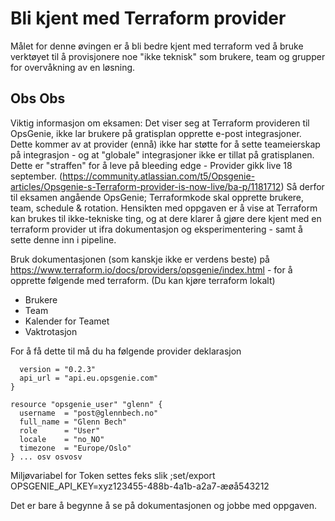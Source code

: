 # Bli kjent med Terraform provider 

Målet for denne øvingen er å bli bedre kjent med terraform ved å bruke verktøyet til å provisjonere noe "ikke teknisk" som brukere, team
og grupper for overvåkning av en løsning.

## Obs Obs 

Viktig informasjon om eksamen: Det viser seg at Terraform provideren til OpsGenie, ikke lar brukere på gratisplan opprette e-post integrasjoner. Dette kommer av at provider (ennå) ikke har støtte for å sette teameierskap på integrasjon - og at "globale" integrasjoner ikke er tillat på gratisplanen.  Dette er "straffen" for å leve på bleeding edge - Provider gikk live 18 september. (https://community.atlassian.com/t5/Opsgenie-articles/Opsgenie-s-Terraform-provider-is-now-live/ba-p/1181712)
Så derfor til eksamen angående OpsGenie; Terraformkode skal opprette brukere, team, schedule & rotation. Hensikten med oppgaven er å vise at Terraform kan brukes til ikke-tekniske ting, og at dere klarer å gjøre dere kjent med en terraform provider ut ifra dokumentasjon og eksperimentering - samt å sette denne inn i pipeline.

Bruk dokumentasjonen (som kanskje ikke er verdens beste) på https://www.terraform.io/docs/providers/opsgenie/index.html - for å 
opprette følgende med terraform. (Du kan kjøre terraform lokalt)

- Brukere
- Team
- Kalender for Teamet
- Vaktrotasjon

For å få dette til må du ha følgende provider deklarasjon 

```provider "opsgenie" {
  version = "0.2.3"
  api_url = "api.eu.opsgenie.com"
}

resource "opsgenie_user" "glenn" {
  username  = "post@glennbech.no"
  full_name = "Glenn Bech"
  role      = "User"
  locale    = "no_NO"
  timezone  = "Europe/Oslo"
} ... osv osvosv 
```

Miljøvariabel for Token settes feks slik ;set/export OPSGENIE_API_KEY=xyz123455-488b-4a1b-a2a7-æøå543212

Det er bare å begynne å se på dokumentasjonen og jobbe med oppgaven. 

